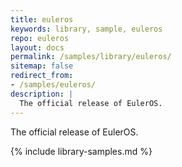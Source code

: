 ```yaml
---
title: euleros
keywords: library, sample, euleros
repo: euleros
layout: docs
permalink: /samples/library/euleros/
sitemap: false
redirect_from:
- /samples/euleros/
description: |
  The official release of EulerOS.
---
```


The official release of EulerOS.


{% include library-samples.md %}
